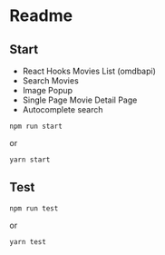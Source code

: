 # Readme

## Start

- React Hooks Movies List (omdbapi)
- Search Movies
- Image Popup
- Single Page Movie Detail Page
- Autocomplete search


```
npm run start
```

or 

```
yarn start
```

## Test

```
npm run test
```

or

```
yarn test
```
